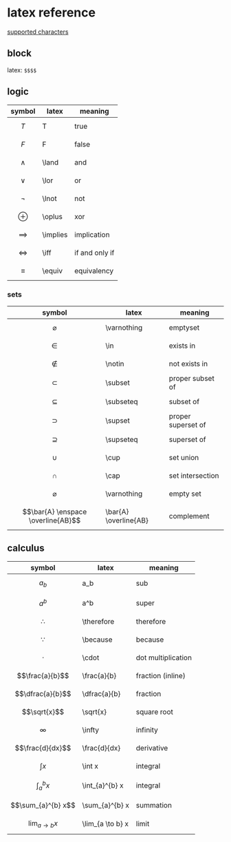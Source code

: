 # latex reference

[supported characters](https://katex.org/docs/supported.html)

## block

latex: `$$$$`
$$$$

## logic

| symbol| latex | meaning |
|---|---|---|
|$$T$$ | T | true |
|$$F$$ | F | false |
|$$\land$$ | \land | and |
|$$\lor$$ | \lor | or |
|$$\lnot$$ | \lnot | not |
|$$\oplus$$ | \oplus | xor |
|$$\implies$$ | \implies | implication |
|$$\iff$$ | \iff | if and only if |
|$$\equiv$$ | \equiv | equivalency |

### sets 

| symbol| latex | meaning |
|---|---|---|
|$$\varnothing$$ | \varnothing | emptyset
|$$\in$$| \in | exists in
|$$\notin$$| \notin | not exists in
|$$\subset$$| \subset | proper subset of 
|$$\subseteq$$| \subseteq |  subset of
|$$\supset$$| \supset | proper superset of 
|$$\supseteq$$| \supseteq | superset of
|$$\cup$$| \cup | set union
|$$\cap$$| \cap | set intersection
|$$\varnothing$$| \varnothing | empty set
|$$\bar{A} \enspace \overline{AB}$$| \bar{A} \overline{AB} | complement


## calculus

| symbol| latex | meaning |
|---|---|---|
|$$a_b$$ | a_b | sub |
|$$a^b$$ | a^b | super |
|$$\therefore$$ | \therefore | therefore |
|$$\because$$ | \because | because |
|$$\cdot$$ | \cdot | dot multiplication |
|$$\frac{a}{b}$$ | \frac{a}{b}| fraction (inline)|
|$$\dfrac{a}{b}$$ | \dfrac{a}{b}| fraction |
|$$\sqrt{x}$$ | \sqrt{x} | square root |
|$$\infty$$ | \infty | infinity |
|$$\frac{d}{dx}$$ | \frac{d}{dx} | derivative |
|$$\int x$$ | \int x | integral |
|$$\int_{a}^{b} x$$ | \int_{a}^{b} x | integral |
|$$\sum_{a}^{b} x$$ | \sum_{a}^{b} x | summation |
|$$\lim_{a \to b} x$$ | \lim_{a \to b} x | limit |